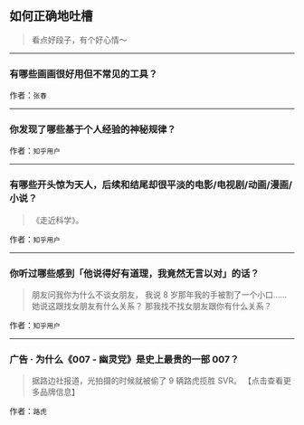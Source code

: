 ## 如何正确地吐槽

> 看点好段子，有个好心情～


 
---

### 有哪些画画很好用但不常见的工具？

> 


作者：`张春`

---

### 你发现了哪些基于个人经验的神秘规律？

> 


作者：`知乎用户`

---

### 有哪些开头惊为天人，后续和结尾却很平淡的电影/电视剧/动画/漫画/小说？

> 《走近科学》。


作者：`知乎用户`

---

### 你听过哪些感到「他说得好有道理，我竟然无言以对」的话？

> 朋友问我你为什么不谈女朋友， 我说 8 岁那年我的手被割了一个小口…… 她说这跟找女朋友有什么关系？ 那我找不找女朋友跟你有什么关系？


作者：`知乎用户`

---

### 广告 · 为什么《007 - 幽灵党》是史上最贵的一部 007？

> 据路边社报道，光拍摄的时候就被偷了 9 辆路虎揽胜 SVR。
> 【点击查看更多品牌信息】


作者：`路虎`